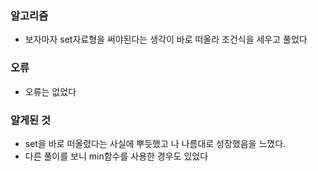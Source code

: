 ### 알고리즘
 - 보자마자 set자료형을 써야된다는 생각이 바로 떠올라 조건식을 세우고 풀었다

### 오류
 - 오류는 없었다

### 알게된 것
 - set을 바로 떠올렸다는 사실에 뿌듯했고 나 나름대로 성장했음을 느꼈다.
 - 다른 풀이를 보니 min함수를 사용한 경우도 있었다
